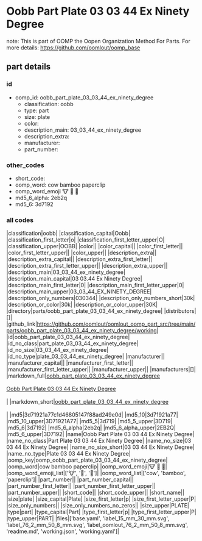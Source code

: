 # Oobb Part Plate 03 03 44 Ex Ninety Degree  

note: This is part of OOMP the Oopen Organization Method For Parts. For more details: https://github.com/oomlout/oomp_base

##  part details





### id
* oomp_id: oobb_part_plate_03_03_44_ex_ninety_degree
  * classification: oobb
  * type: part
  * size: plate
  * color: 
  * description_main: 03_03_44_ex_ninety_degree
  * description_extra: 
  * manufacturer: 
  * part_number: 

### other_codes
* short_code: 
* oomp_word: cow bamboo paperclip
* oomp_word_emoji :cow: :bamboo: :paperclip:
* md5_6_alpha: 2eb2q
* md5_6: 3d7192

### all codes 
|classification|oobb|
|classification_capital|Oobb|
|classification_first_letter|o|
|classification_first_letter_upper|O|
|classification_upper|OOBB|
|color||
|color_capital||
|color_first_letter||
|color_first_letter_upper||
|color_upper||
|description_extra||
|description_extra_capital||
|description_extra_first_letter||
|description_extra_first_letter_upper||
|description_extra_upper||
|description_main|03_03_44_ex_ninety_degree|
|description_main_capital|03 03.44 Ex Ninety Degree|
|description_main_first_letter|0|
|description_main_first_letter_upper|0|
|description_main_upper|03_03_44_EX_NINETY_DEGREE|
|description_only_numbers|030344|
|description_only_numbers_short|30k|
|description_or_color|30k|
|description_or_color_upper|30K|
|directory|parts/oobb_part_plate_03_03_44_ex_ninety_degree|
|distributors|[]|
|github_link|https://github.com/oomlout/oomlout_oomp_part_src/tree/main/parts/oobb_part_plate_03_03_44_ex_ninety_degree/working|
|id|oobb_part_plate_03_03_44_ex_ninety_degree|
|id_no_class|part_plate_03_03_44_ex_ninety_degree|
|id_no_size|03_03_44_ex_ninety_degree|
|id_no_type|plate_03_03_44_ex_ninety_degree|
|manufacturer||
|manufacturer_capital||
|manufacturer_first_letter||
|manufacturer_first_letter_upper||
|manufacturer_upper||
|manufacturers|[]|
|markdown_full|[oobb_part_plate_03_03_44_ex_ninety_degree](https://github.com/oomlout/oomlout_oomp_part_src/tree/main/parts/oobb_part_plate_03_03_44_ex_ninety_degree/working)<br>[](https://github.com/oomlout/oomlout_oomp_part_src/tree/main/parts/oobb_part_plate_03_03_44_ex_ninety_degree/working)<br>[Oobb Part Plate 03 03 44 Ex Ninety Degree](https://github.com/oomlout/oomlout_oomp_part_src/tree/main/parts/oobb_part_plate_03_03_44_ex_ninety_degree/working)<br><br>|
|markdown_short|[oobb_part_plate_03_03_44_ex_ninety_degree](https://github.com/oomlout/oomlout_oomp_part_src/tree/main/parts/oobb_part_plate_03_03_44_ex_ninety_degree/working)<br><br>|
|md5|3d71921a77c1d46805147f88ad249e0d|
|md5_10|3d71921a77|
|md5_10_upper|3D71921A77|
|md5_5|3d719|
|md5_5_upper|3D719|
|md5_6|3d7192|
|md5_6_alpha|2eb2q|
|md5_6_alpha_upper|2EB2Q|
|md5_6_upper|3D7192|
|name|Oobb Part Plate 03 03 44 Ex Ninety Degree|
|name_no_class|Part Plate 03 03 44 Ex Ninety Degree|
|name_no_size|03 03 44 Ex Ninety Degree|
|name_no_size_short|03 03 44 Ex Ninety Degree|
|name_no_type|Plate 03 03 44 Ex Ninety Degree|
|oomp_key|oomp_oobb_part_plate_03_03_44_ex_ninety_degree|
|oomp_word|cow bamboo paperclip|
|oomp_word_emoji|:cow: :bamboo: :paperclip:|
|oomp_word_emoji_list|[':cow:', ':bamboo:', ':paperclip:']|
|oomp_word_list|['cow', 'bamboo', 'paperclip']|
|part_number||
|part_number_capital||
|part_number_first_letter||
|part_number_first_letter_upper||
|part_number_upper||
|short_code||
|short_code_upper||
|short_name||
|size|plate|
|size_capital|Plate|
|size_first_letter|p|
|size_first_letter_upper|P|
|size_only_numbers||
|size_only_numbers_no_zeros||
|size_upper|PLATE|
|type|part|
|type_capital|Part|
|type_first_letter|p|
|type_first_letter_upper|P|
|type_upper|PART|
|files|['base.yaml', 'label_15_mm_30_mm.svg', 'label_76_2_mm_50_8_mm.svg', 'label_oomlout_76_2_mm_50_8_mm.svg', 'readme.md', 'working.json', 'working.yaml']|
